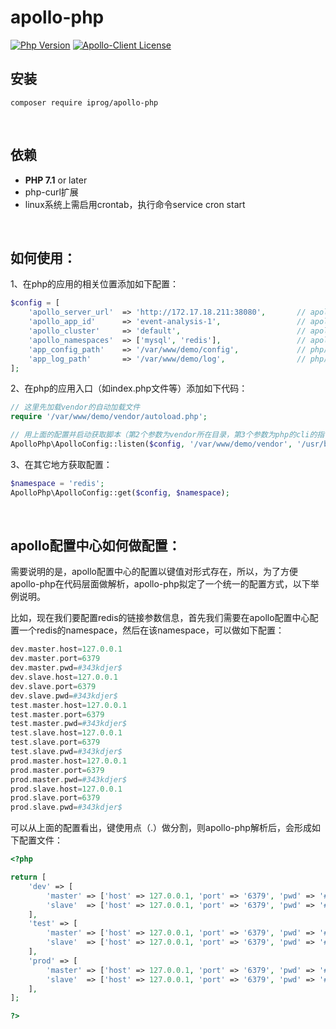 # apollo-php

[![Php Version](https://img.shields.io/badge/php-%3E=7.1-brightgreen.svg?maxAge=2592000)](https://secure.php.net/)
[![Apollo-Client License](https://img.shields.io/badge/apollo--client--license-MIT-blue.svg?maxAge=2592000)](https://secure.php.net/)
<br>

## 安装

```shell
composer require iprog/apollo-php
```
<br>

## 依赖

- **PHP 7.1** or later
- php-curl扩展
- linux系统上需启用crontab，执行命令service cron start
<br>

## 如何使用：

1、在php的应用的相关位置添加如下配置：

```php
$config = [
    'apollo_server_url'  => 'http://172.17.18.211:38080',       // apollo的服务器地址
    'apollo_app_id'      => 'event-analysis-1',                 // apollo上的appid
    'apollo_cluster'     => 'default',                          // apollo上的cluster
    'apollo_namespaces'  => ['mysql', 'redis'],                 // apollo上的命名空间
    'app_config_path'    => '/var/www/demo/config',             // php应用的配置文件目录
    'app_log_path'       => '/var/www/demo/log',                // php应用的日志文件目录
];
```

2、在php的应用入口（如index.php文件等）添加如下代码：

```php
// 这里先加载vendor的自动加载文件
require '/var/www/demo/vendor/autoload.php';                

// 用上面的配置并启动获取脚本（第2个参数为vendor所在目录，第3个参数为php的cli的指令位置）
ApolloPhp\ApolloConfig::listen($config, '/var/www/demo/vendor', '/usr/bin/php');
```

3、在其它地方获取配置：

```php
$namespace = 'redis';
ApolloPhp\ApolloConfig::get($config, $namespace);
```
<br>

## apollo配置中心如何做配置：

需要说明的是，apollo配置中心的配置以键值对形式存在，所以，为了方便apollo-php在代码层面做解析，apollo-php拟定了一个统一的配置方式，以下举例说明。

比如，现在我们要配置redis的链接参数信息，首先我们需要在apollo配置中心配置一个redis的namespace，然后在该namespace，可以做如下配置：
```php
dev.master.host=127.0.0.1
dev.master.port=6379
dev.master.pwd=#343kdjer$
dev.slave.host=127.0.0.1
dev.slave.port=6379
dev.slave.pwd=#343kdjer$
test.master.host=127.0.0.1
test.master.port=6379
test.master.pwd=#343kdjer$
test.slave.host=127.0.0.1
test.slave.port=6379
test.slave.pwd=#343kdjer$
prod.master.host=127.0.0.1
prod.master.port=6379
prod.master.pwd=#343kdjer$
prod.slave.host=127.0.0.1
prod.slave.port=6379
prod.slave.pwd=#343kdjer$
```
可以从上面的配置看出，键使用点（.）做分割，则apollo-php解析后，会形成如下配置文件：
```php
<?php

return [
    'dev' => [
        'master' => ['host' => 127.0.0.1, 'port' => '6379', 'pwd' => '#343kdjer$'],
        'slave'  => ['host' => 127.0.0.1, 'port' => '6379', 'pwd' => '#343kdjer$'],
    ],
    'test' => [
        'master' => ['host' => 127.0.0.1, 'port' => '6379', 'pwd' => '#343kdjer$'],
        'slave'  => ['host' => 127.0.0.1, 'port' => '6379', 'pwd' => '#343kdjer$'],
    ],
    'prod' => [
        'master' => ['host' => 127.0.0.1, 'port' => '6379', 'pwd' => '#343kdjer$'],
        'slave'  => ['host' => 127.0.0.1, 'port' => '6379', 'pwd' => '#343kdjer$'],
    ],
];

?>
```
